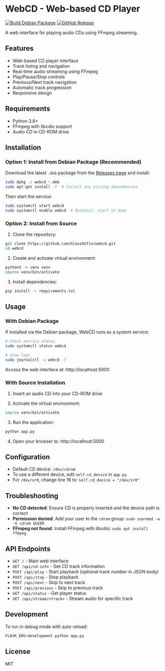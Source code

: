 # WebCD - Web-based CD Player

[![Build Debian Package](https://github.com/GlassOnTin/webcd/actions/workflows/build-deb.yml/badge.svg)](https://github.com/GlassOnTin/webcd/actions/workflows/build-deb.yml)
[![GitHub Release](https://img.shields.io/github/v/release/GlassOnTin/webcd)](https://github.com/GlassOnTin/webcd/releases)

A web interface for playing audio CDs using FFmpeg streaming.

## Features

- Web-based CD player interface
- Track listing and navigation
- Real-time audio streaming using FFmpeg
- Play/Pause/Stop controls
- Previous/Next track navigation
- Automatic track progression
- Responsive design

## Requirements

- Python 3.8+
- FFmpeg with libcdio support
- Audio CD in CD-ROM drive

## Installation

### Option 1: Install from Debian Package (Recommended)

Download the latest `.deb` package from the [Releases page](https://github.com/GlassOnTin/webcd/releases) and install:

```bash
sudo dpkg -i webcd_*.deb
sudo apt-get install -f  # Install any missing dependencies
```

Then start the service:
```bash
sudo systemctl start webcd
sudo systemctl enable webcd  # Optional: start on boot
```

### Option 2: Install from Source

1. Clone the repository:
```bash
git clone https://github.com/GlassOnTin/webcd.git
cd webcd
```

2. Create and activate virtual environment:
```bash
python3 -m venv venv
source venv/bin/activate
```

3. Install dependencies:
```bash
pip install -r requirements.txt
```

## Usage

### With Debian Package

If installed via the Debian package, WebCD runs as a system service:

```bash
# Check service status
sudo systemctl status webcd

# View logs
sudo journalctl -u webcd -f
```

Access the web interface at: http://localhost:5000

### With Source Installation

1. Insert an audio CD into your CD-ROM drive

2. Activate the virtual environment:
```bash
source venv/bin/activate
```

3. Run the application:
```bash
python app.py
```

4. Open your browser to: http://localhost:5000

## Configuration

- Default CD device: `/dev/cdrom`
- To use a different device, edit `self.cd_device` in `app.py`
- For `/dev/sr0`, change line 16 to: `self.cd_device = "/dev/sr0"`

## Troubleshooting

- **No CD detected**: Ensure CD is properly inserted and the device path is correct
- **Permission denied**: Add your user to the `cdrom` group: `sudo usermod -a -G cdrom $USER`
- **FFmpeg not found**: Install FFmpeg with libcdio: `sudo apt install ffmpeg`

## API Endpoints

- `GET /` - Main web interface
- `GET /api/cd-info` - Get CD track information
- `POST /api/play` - Start playback (optional track number in JSON body)
- `POST /api/stop` - Stop playback
- `POST /api/next` - Skip to next track
- `POST /api/previous` - Skip to previous track
- `GET /api/status` - Get player status
- `GET /api/stream/<track>` - Stream audio for specific track

## Development

To run in debug mode with auto-reload:
```bash
FLASK_ENV=development python app.py
```

## License

MIT